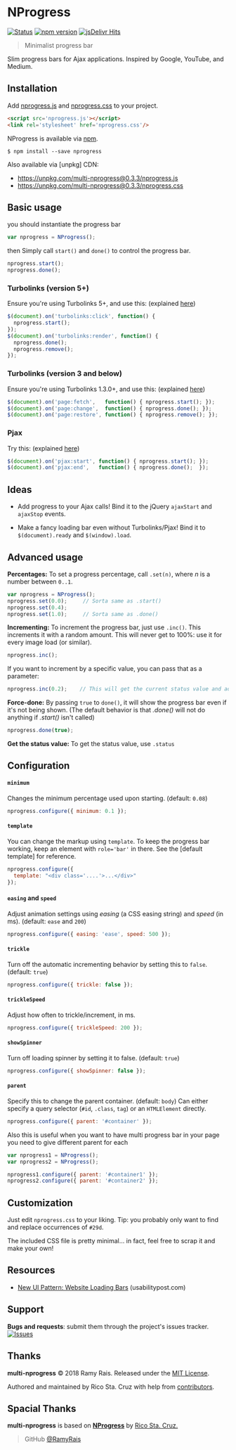 NProgress
=========

[![Status](https://api.travis-ci.org/RamyRais/multi-nprogress.svg?branch=master)](https://travis-ci.org/RamyRais/multi-nprogress) 
[![npm version](https://img.shields.io/npm/v/multi-nprogress.png)](https://npmjs.org/package/multi-nprogress "View this project on npm")
[![jsDelivr Hits](https://data.jsdelivr.com/v1/package/npm/multi-nprogress/badge?style=rounded)](https://www.jsdelivr.com/package/npm/multi-nprogress)

> Minimalist progress bar

Slim progress bars for Ajax applications. Inspired by Google, YouTube, and
Medium.

Installation
------------

Add [nprogress.js] and [nprogress.css] to your project.

```html
<script src='nprogress.js'></script>
<link rel='stylesheet' href='nprogress.css'/>
```

NProgress is available via [npm].

    $ npm install --save nprogress

Also available via [unpkg] CDN:

- https://unpkg.com/multi-nprogress@0.3.3/nprogress.js
- https://unpkg.com/multi-nprogress@0.3.3/nprogress.css

Basic usage
-----------
you should instantiate the progress bar
~~~ js
var nprogress = NProgress();
~~~

then Simply call `start()` and `done()` to control the progress bar.

~~~ js
nprogress.start();
nprogress.done();
~~~

### Turbolinks (version 5+)
Ensure you're using Turbolinks 5+, and use
this: (explained [here](https://github.com/rstacruz/nprogress/issues/8#issuecomment-239107109))

~~~ js
$(document).on('turbolinks:click', function() {
  nprogress.start();
});
$(document).on('turbolinks:render', function() {
  nprogress.done();
  nprogress.remove();
});
~~~

### Turbolinks (version 3 and below)
Ensure you're using Turbolinks 1.3.0+, and use
this: (explained [here](https://github.com/rstacruz/nprogress/issues/8#issuecomment-23010560))

~~~ js
$(document).on('page:fetch',   function() { nprogress.start(); });
$(document).on('page:change',  function() { nprogress.done(); });
$(document).on('page:restore', function() { nprogress.remove(); });
~~~

### Pjax
Try this: (explained [here](https://github.com/rstacruz/nprogress/issues/22#issuecomment-36540472))

~~~ js
$(document).on('pjax:start', function() { nprogress.start(); });
$(document).on('pjax:end',   function() { nprogress.done();  });
~~~

Ideas
-----

 * Add progress to your Ajax calls! Bind it to the jQuery `ajaxStart` and
 `ajaxStop` events.

 * Make a fancy loading bar even without Turbolinks/Pjax! Bind it to
 `$(document).ready` and `$(window).load`.

Advanced usage
--------------

__Percentages:__ To set a progress percentage, call `.set(n)`, where *n* is a
number between `0..1`.

~~~ js
var nprogress = NProgress();
nprogress.set(0.0);     // Sorta same as .start()
nprogress.set(0.4);
nprogress.set(1.0);     // Sorta same as .done()
~~~

__Incrementing:__ To increment the progress bar, just use `.inc()`. This
increments it with a random amount. This will never get to 100%: use it for
every image load (or similar).

~~~ js
nprogress.inc();
~~~

If you want to increment by a specific value, you can pass that as a parameter:

~~~ js
nprogress.inc(0.2);    // This will get the current status value and adds 0.2 until status is 0.994
~~~

__Force-done:__ By passing `true` to `done()`, it will show the progress bar
even if it's not being shown. (The default behavior is that *.done()* will not
    do anything if *.start()* isn't called)

~~~ js
nprogress.done(true);
~~~

__Get the status value:__ To get the status value, use `.status`

Configuration
-------------

#### `minimum`
Changes the minimum percentage used upon starting. (default: `0.08`)

~~~ js
nprogress.configure({ minimum: 0.1 });
~~~

#### `template`
You can change the markup using `template`. To keep the progress
bar working, keep an element with `role='bar'` in there. See the [default template]
for reference.

~~~ js
nprogress.configure({
  template: "<div class='....'>...</div>"
});
~~~

#### `easing` and `speed`
Adjust animation settings using *easing* (a CSS easing string)
and *speed* (in ms). (default: `ease` and `200`)

~~~ js
nprogress.configure({ easing: 'ease', speed: 500 });
~~~

#### `trickle`
Turn off the automatic incrementing behavior by setting this to `false`. (default: `true`)

~~~ js
nprogress.configure({ trickle: false });
~~~

#### `trickleSpeed`
Adjust how often to trickle/increment, in ms.

~~~ js
nprogress.configure({ trickleSpeed: 200 });
~~~

#### `showSpinner`
Turn off loading spinner by setting it to false. (default: `true`)

~~~ js
nprogress.configure({ showSpinner: false });
~~~

#### `parent`
Specify this to change the parent container. (default: `body`)
Can either specify a query selector (`#id`, `.class`, `tag`) or an `HTMLElement` directly.

~~~ js
nprogress.configure({ parent: '#container' });
~~~

Also this is useful when you want to have multi progress bar in your page you need to give different parent for each
~~~ js
var nprogress1 = NProgress();
var nprogress2 = NProgress();

nprogress1.configure({ parent: '#container1' });
nprogress2.configure({ parent: '#container2' });
~~~
Customization
-------------

Just edit `nprogress.css` to your liking. Tip: you probably only want to find
and replace occurrences of `#29d`.

The included CSS file is pretty minimal... in fact, feel free to scrap it and
make your own!

Resources
---------

 * [New UI Pattern: Website Loading Bars](http://www.usabilitypost.com/2013/08/19/new-ui-pattern-website-loading-bars/) (usabilitypost.com)

Support
-------

__Bugs and requests__: submit them through the project's issues tracker.<br>
[![Issues](http://img.shields.io/github/issues/RamyRais/multi-nprogress.svg)]( https://github.com/RamyRais/multi-nprogress/issues )


Thanks
------
**multi-nprogress** © 2018 Ramy Rais. Released under the [MIT License].<br> 

Authored and maintained by Rico Sta. Cruz with help from [contributors].



Spacial Thanks
------
**multi-nprogress** is based on [**NProgress**](https://github.com/rstacruz/nprogress) by [Rico Sta. Cruz.](http://ricostacruz.com) <br>


> GitHub [@RamyRais](https://github.com/RamyRais)

<!-- 
LINKS
-->
[nprogress.js]: https://github.com/RamyRais/multi-nprogress/blob/master/nprogress.js
[nprogress.css]: https://github.com/RamyRais/multi-nprogress/blob/master/nprogress.css

[MIT License]: http://mit-license.org/
[contributors]: http://github.com/RamyRais/multi-nprogress/contributors
[npm]: https://www.npmjs.com/package/multi-nprogress